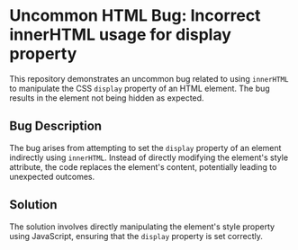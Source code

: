 # Uncommon HTML Bug: Incorrect innerHTML usage for display property

This repository demonstrates an uncommon bug related to using `innerHTML` to manipulate the CSS `display` property of an HTML element.  The bug results in the element not being hidden as expected.

## Bug Description

The bug arises from attempting to set the `display` property of an element indirectly using `innerHTML`. Instead of directly modifying the element's style attribute, the code replaces the element's content, potentially leading to unexpected outcomes.

## Solution

The solution involves directly manipulating the element's style property using JavaScript, ensuring that the `display` property is set correctly.